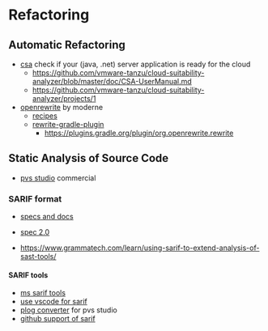 # Refactoring

## Automatic Refactoring

* [csa](https://github.com/vmware-tanzu/cloud-suitability-analyzer) check if your (java, .net) server application is ready for the cloud
  + https://github.com/vmware-tanzu/cloud-suitability-analyzer/blob/master/doc/CSA-UserManual.md
  + https://github.com/vmware-tanzu/cloud-suitability-analyzer/projects/1
* [openrewrite](https://github.com/openrewrite/rewrite) by moderne
  + [recipes](https://docs.openrewrite.org/recipes)
  + [rewrite-gradle-plugin](https://github.com/openrewrite/rewrite-gradle-plugin)
    - https://plugins.gradle.org/plugin/org.openrewrite.rewrite




## Static Analysis of Source Code

* [pvs studio](https://pvs-studio.com/en/) commercial

### SARIF format

* [specs and docs](https://sarifweb.azurewebsites.net/)
* [spec 2.0](https://docs.oasis-open.org/sarif/sarif/v2.0/sarif-v2.0.html)

* https://www.grammatech.com/learn/using-sarif-to-extend-analysis-of-sast-tools/

#### SARIF tools

* [ms sarif tools](https://github.com/microsoft/sarif-tools)
* [use vscode for sarif](https://medium.com/pvs-studio/vscode-how-to-view-reports-of-static-analyzers-that-support-sarif-ad7f719091cd)
* [plog converter](https://github.com/viva64/plog-converter) for pvs studio
* [github support of sarif](https://docs.github.com/en/code-security/code-scanning/integrating-with-code-scanning/sarif-support-for-code-scanning)

